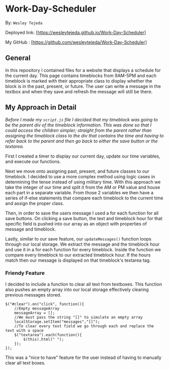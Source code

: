 # Work-Day-Scheduler
By: ```Wesley Tejeda```

Deployed link: [https://wesleytejeda.github.io/Work-Day-Scheduler]

My GitHub : [https://github.com/wesleytejeda/Work-Day-Scheduler]

## General
In this repository I contained files for a website that displays a schedule for the current day. This page contains timeblocks from 9AM-5PM and each timeblock is marked with their appropriate class to display whether the block is in the past, present, or future. The user can write a message in the textbox and when they save and refresh the message will still be there.

## My Approach in Detail
*Before I made my ```script.js``` file I decided that my timeblock was going to be the parent div of the timeblock information. This was done so that I could access the children simpler; straight from the parent rather than assigning the timeblock class to the div that contains the time and having to refer back to the parent and then go back to either the save button or the textarea.*

First I created a timer to display our current day, update our time variables, and execute our functions.

Next we move onto assigning past, present, and future classes to our timeblock. I decided to use a more complex method using logic cases in determining the tense instead of using military time. With this approach we take the integer of our time and split it from the AM or PM value and house each part in a separate variable. From those 2 variables we then have a series of if-else statements that compare each timeblock to the current time and assign the proper class.

Then, in order to save the users message I used a for each function for all save buttons. On clicking a save button, the text and timeblock hour for that specific field is pushed into our array as an object with properties of message and timeblock.

Lastly, similar to our save feature, our ```updateMessages()``` function loops through our local storage. We extract the message and the timeblock hour and use it in a for each function for every timeblock. Inside the function we compare every timeblock to our extracted timeblock hour. If the hours match then our message is displayed on that timeblock's textarea tag.

### Friendy Feature
I decided to include a function to clear all text from textboxes. This function also pushes an empty array into our local storage effectively clearing previous messages stored.
```
$("#clear").on("click", function(){
    //Empty messageArray
    messageArray = [];
    //We must pass the string "[]" to simulate an empty array
    localStorage.setItem("messages","[]");
    //To clear every text field we go through each and replace the text with a space
    $("textarea").each(function(){
        $(this).html(" ");
    });
});
```
This was a "nice to have" feature for the user instead of having to manually clear all text boxes. 